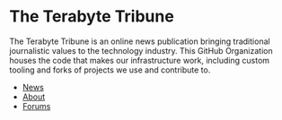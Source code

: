 # The Terabyte Tribune
The Terabyte Tribune is an online news publication bringing traditional journalistic values to the technology industry. This GitHub Organization houses the code that makes our infrastructure work, including custom tooling and forks of projects we use and contribute to. 

- [News](https://terabytetribune.com)
- [About](https://company.terabytetribune.com)
- [Forums](https://forums.terabytetribune.com)
